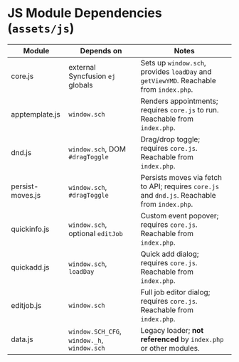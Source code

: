 # JS Module Dependencies (`assets/js`)

| Module | Depends on | Notes |
|--------|------------|-------|
| core.js | external Syncfusion `ej` globals | Sets up `window.sch`, provides `loadDay` and `getViewYMD`. Reachable from `index.php`. |
| apptemplate.js | `window.sch` | Renders appointments; requires `core.js` to run. Reachable from `index.php`. |
| dnd.js | `window.sch`, DOM `#dragToggle` | Drag/drop toggle; requires `core.js`. Reachable from `index.php`. |
| persist-moves.js | `window.sch`, `#dragToggle` | Persists moves via fetch to API; requires `core.js` and `dnd.js`. Reachable from `index.php`. |
| quickinfo.js | `window.sch`, optional `editJob` | Custom event popover; requires `core.js`. Reachable from `index.php`. |
| quickadd.js | `window.sch`, `loadDay` | Quick add dialog; requires `core.js`. Reachable from `index.php`. |
| editjob.js | `window.sch` | Full job editor dialog; requires `core.js`. Reachable from `index.php`. |
| data.js | `window.SCH_CFG`, `window._h`, `window.sch` | Legacy loader; **not referenced** by `index.php` or other modules. |